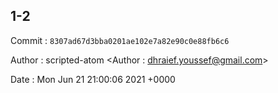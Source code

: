 ## 1-2 

 Commit : `8307ad67d3bba0201ae102e7a82e90c0e88fb6c6`

 Author : scripted-atom <Author : dhraief.youssef@gmail.com> 

 Date 	: Mon Jun 21 21:00:06 2021 +0000 


